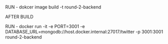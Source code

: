 #

RUN - dokcer image build -t round-2-backend <WORKDIR>

AFTER BUILD

RUN - docker run -it -e PORT=3001 -e DATABASE_URL=mongodb://host.docker.internal:27017/twitter -p 3001:3001 round-2-backend

